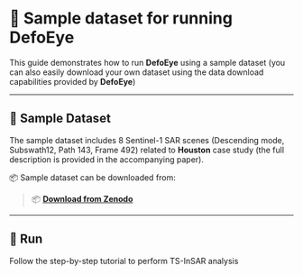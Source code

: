 # 🚀 Sample dataset for running DefoEye

This guide demonstrates how to run **DefoEye** using a sample dataset (you can also easily download your own dataset using the data download capabilities provided by **DefoEye**)

---

## 🧪 Sample Dataset

The sample dataset includes 8 Sentinel-1 SAR scenes (Descending mode, Subswath12, Path 143, Frame 492) related to **Houston** case study (the full description is provided in the accompanying paper).

📦 Sample dataset can be downloaded from:
> 📦 **[Download from Zenodo](https://doi.org/10.5281/zenodo.15525706)**  
---

## 🔧 Run

Follow the step-by-step tutorial to perform TS-InSAR analysis

